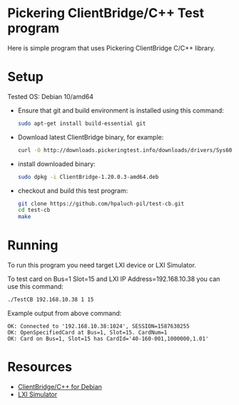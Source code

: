 # Pickering ClientBridge/C++ Test program

Here is simple program that uses Pickering ClientBridge C/C++ library.


# Setup

Tested OS: Debian 10/amd64
* Ensure that git and build environment is installed using this command:
  ```bash
  sudo apt-get install build-essential git
  ```

* Download latest ClientBridge binary, for example:
  ```bash
  curl -O http://downloads.pickeringtest.info/downloads/drivers/Sys60/Linux/ClientBridge/Debian/ClientBridge-1.20.0.3-amd64.deb
  ```
* install downloaded binary:
  ```bash
  sudo dpkg -i ClientBridge-1.20.0.3-amd64.deb
  ```
* checkout and build this test program:
  ```bash
  git clone https://github.com/hpaluch-pil/test-cb.git
  cd test-cb
  make
  ```

# Running

To run this program you need target LXI device or LXI Simulator.

To test card on Bus=1 Slot=15 and LXI IP Address=192.168.10.38 you can
use this command:
```bash
./TestCB 192.168.10.38 1 15
```
Example output from above command:
```
OK: Connected to '192.168.10.38:1024', SESSION=1587630255
OK: OpenSpecifiedCard at Bus=1, Slot=15. CardNum=1
OK: Card on Bus=1, Slot=15 has CardId='40-160-001,1000000,1.01'
```

# Resources

* [ClientBridge/C++ for Debian](http://downloads.pickeringtest.info/downloads/drivers/Sys60/Linux/ClientBridge/Debian)
* [LXI Simulator](http://downloads.pickeringtest.info/downloads/LXI_Simulator/)


